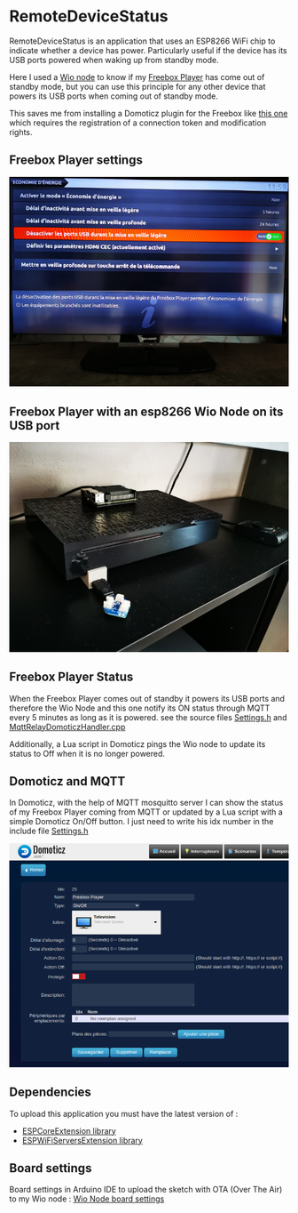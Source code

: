 # RemoteDeviceStatus

RemoteDeviceStatus is an application that uses an ESP8266 WiFi chip to indicate whether a device has power.
Particularly useful if the device has its USB ports powered when waking up from standby mode.

Here I used a [Wio node](https://wiki.seeedstudio.com/Wio_Node/) to know if my [Freebox Player](https://www.actusfree.fr/freebox-player/) has come out of standby mode, 
but you can use this principle for any other device that powers its USB ports when coming out of standby mode.

This saves me from installing a Domoticz plugin for the Freebox like [this one](https://github.com/supermat/PluginDomoticzFreebox) which requires the registration of 
a connection token and modification rights.

## Freebox Player settings 

![Freebox settings](https://github.com/gerald-guiony/ESPWiFiServersExtension/blob/master/examples/RemoteDeviceStatus/doc/img/FreeboxPlayerUsbDisabled.jpg)

## Freebox Player with an esp8266 Wio Node on its USB port 

![Freebox with a Wio Node](https://github.com/gerald-guiony/ESPWiFiServersExtension/blob/master/examples/RemoteDeviceStatus/doc/img/FreeboxPlayerWioNode.jpg)

## Freebox Player Status

When the Freebox Player comes out of standby it powers its USB ports and therefore the Wio Node and this one notify its ON status through MQTT every 5 minutes as long as it is powered.
see the source files [Settings.h](https://github.com/gerald-guiony/ESPWiFiServersExtension/blob/master/examples/RemoteDeviceStatus/Settings.h) and [MqttRelayDomoticzHandler.cpp](https://github.com/gerald-guiony/ESPWiFiServersExtension/blob/master/examples/RemoteDeviceStatus/MqttDeviceONDomoticzHandler.cpp)

Additionally, a Lua script in Domoticz pings the Wio node to update its status to Off when it is no longer powered.

## Domoticz and MQTT

In Domoticz, with the help of MQTT mosquitto server I can show the status of my Freebox Player coming from MQTT or updated by a Lua script with a simple Domoticz On/Off button. 
I just need to write his idx number in the include file [Settings.h](https://github.com/gerald-guiony/ESPWiFiServersExtension/blob/master/examples/RemoteDeviceStatus/Settings.h)

![Simple Domoticz button](https://github.com/gerald-guiony/ESPWiFiServersExtension/blob/master/examples/RemoteDeviceStatus/doc/img/SimpleDomoticzButton.png)

## Dependencies

To upload this application you must have the latest version of :
* [ESPCoreExtension library](https://github.com/gerald-guiony/ESPCoreExtension) 
* [ESPWiFiServersExtension library](https://github.com/gerald-guiony/ESPWiFiServersExtension)

## Board settings

Board settings in Arduino IDE to upload the sketch with OTA (Over The Air) to my Wio node : [Wio Node board settings](https://github.com/gerald-guiony/ESPWiFiServersExtension/blob/master/examples/RemoteDeviceStatus/doc/WioNodeBoardSettings.png)
